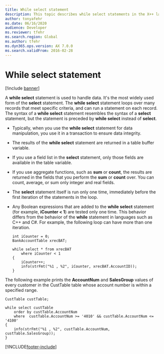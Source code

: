 ```yaml
---
title: While select statement
description: This topic describes while select statements in the X++ language.
author: tonyafehr
ms.date: 06/16/2020
audience: Developer
ms.reviewer: tfehr
ms.search.region: Global
ms.author: tfehr
ms.dyn365.ops.version: AX 7.0.0
ms.search.validFrom: 2016-02-28
---
```


# While select statement

[!include [banner](../../includes/banner.md)]

A **while select** statement is used to handle data. It's the most widely used form of the **select** statement. The **while select** statement loops over many records that meet specific criteria, and can run a statement on each record. The syntax of a **while select** statement resembles the syntax of a **select** statement, but the statement is preceded by **while select** instead of **select**.

+ Typically, when you use the **while select** statement for data manipulation, you use it in a transaction to ensure data integrity.
+ The results of the **while select** statement are returned in a table buffer variable.
+ If you use a field list in the **select** statement, only those fields are available in the table variable.
+ If you use aggregate functions, such as **sum** or **count**, the results are returned in the fields that you perform the **sum** or **count** over. You can count, average, or sum only integer and real fields.
+ The **select** statement itself is run only one time, immediately before the first iteration of the statements in the loop.
+ Any Boolean expressions that are added to the **while select** statement (for example, **iCounter &lt; 1**) are tested only one time. This behavior differs from the behavior of the **while** statement in languages such as C++ and C\#. For example, the following loop can have more than one iteration.

    ```xpp
    int iCounter = 0;
    BankAccountTable xrecBAT;

    while select * from xrecBAT
        where iCounter < 1
    {
        iCounter++;
        info(strFmt("%1 , %2", iCounter, xrecBAT.AccountID));
    }
    ```

The following example prints the **AccountNum** and **SalesGroup** values of every customer in the CustTable table whose account number is within a specified range.

```xpp
CustTable custTable;

while select custTable
    order by custTable.AccountNum
    where  custTable.AccountNum >= '4010' && custTable.AccountNum <= '4100'
{
    info(strFmt("%1 , %2", custTable.AccountNum, custTable.SalesGroup));
}
```


[!INCLUDE[footer-include](../../../../includes/footer-banner.md)]